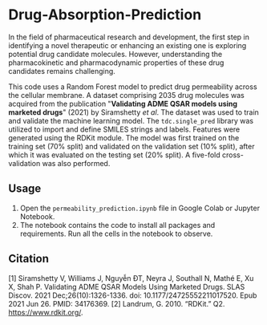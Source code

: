 # Drug-Absorption-Prediction
In the field of pharmaceutical research and development, the first step in identifying a novel therapeutic or enhancing an existing one is exploring potential drug candidate molecules. However, understanding the pharmacokinetic and pharmacodynamic properties of these drug candidates remains challenging.

This code uses a Random Forest model to predict drug permeability across the cellular membrane. A dataset comprising 2035 drug molecules was acquired from the publication "**Validating ADME QSAR models using marketed drugs**" (2021) by Siramshetty *et al*. The dataset was used to train and validate the machine learning model. The ```tdc.single_pred``` library was utilized to import and define SMILES strings and labels. Features were generated using the RDKit module. The model was first trained on the training set (70% split) and validated on the validation set (10% split), after which it was evaluated on the testing set (20% split). A five-fold cross-validation was also performed.

## Usage
1. Open the ```permeability_prediction.ipynb``` file in Google Colab or Jupyter Notebook.
2. The notebook contains the code to install all packages and requirements. Run all the cells in the notebook to observe.

## Citation
[1] Siramshetty V, Williams J, Nguyễn ÐT, Neyra J, Southall N, Mathé E, Xu X, Shah P. Validating ADME QSAR Models Using Marketed Drugs. SLAS Discov. 2021 Dec;26(10):1326-1336. doi: 10.1177/24725552211017520. Epub 2021 Jun 26. PMID: 34176369.
[2] Landrum, G. 2010. “RDKit.” Q2. https://www.rdkit.org/.
